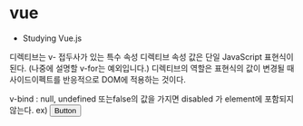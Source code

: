 # vue

- Studying Vue.js 

디렉티브는 v- 접두사가 있는 특수 속성 
디렉티브 속성 값은 단일 JavaScript 표현식이 된다.
(나중에 설명할 v-for는 예외입니다.) 디렉티브의 역할은 표현식의 값이 변경될 때 사이드이펙트를 반응적으로 DOM에 적용하는 것이다. 

v-bind : null, undefined 또는false의 값을 가지면 disabled 가 element에 포함되지 않는다.
ex) <button v-bind:disabled="isButtonDisabled">Button</button>


